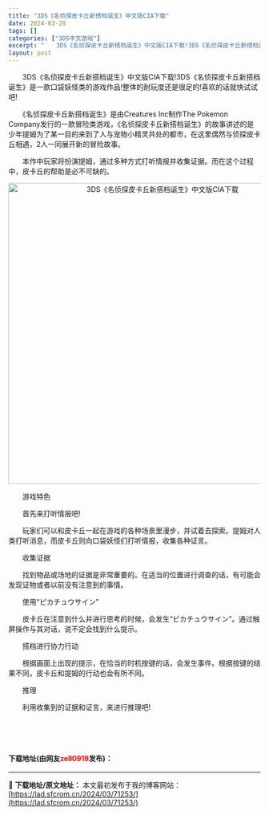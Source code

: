 ```yaml
---
title: "3DS《名侦探皮卡丘新搭档诞生》中文版CIA下载"
date: 2024-03-28
tags: []
categories: ["3DS中文游戏"]
excerpt: "　　3DS《名侦探皮卡丘新搭档诞生》中文版CIA下载!3DS《名侦探皮卡丘新搭档诞生》是一款口袋妖怪类的游戏作品!整体的耐玩度还是很足的!喜欢的话就快试试吧! 　　《名侦探皮卡丘新搭档诞生》是由Creatures Inc制作The Pokemon Company发行的一款冒险类游戏，《名侦探皮卡丘新&hellip;"
layout: post
---
```


 <p>　　3DS《名侦探皮卡丘新搭档诞生》中文版CIA下载!3DS《名侦探皮卡丘新搭档诞生》是一款口袋妖怪类的游戏作品!整体的耐玩度还是很足的!喜欢的话就快试试吧!</p> <p>　　《名侦探皮卡丘新搭档诞生》是由Creatures Inc制作The Pokemon Company发行的一款冒险类游戏，《名侦探皮卡丘新搭档诞生》的故事讲述的是少年提姆为了某一目的来到了人与宠物小精灵共处的都市，在这里偶然与侦探皮卡丘相遇，2人一同展开新的冒险故事。</p> <p>　　本作中玩家将扮演提姆，通过多种方式打听情报并收集证据。而在这个过程中，皮卡丘的帮助是必不可缺的。</p> <p align="center"><img align="" border="0" src="https://lad.sfcrom.cn/wp-content/uploads/2024/03/20240328_660525d64750d.webp" width="600" alt="3DS《名侦探皮卡丘新搭档诞生》中文版CIA下载" /></p> <p>　　游戏特色</p> <p>　　首先来打听情报吧!</p> <p>　　玩家们可以和皮卡丘一起在游戏的各种场景里漫步，并试着去探索。提姆对人类打听消息，而皮卡丘则向口袋妖怪们打听情报，收集各种证言。</p> <p>　　收集证据</p> <p>　　找到物品或场地的证据是非常重要的。在适当的位置进行调查的话，有可能会发现证物或者以前没有注意到的事情。</p> <p>　　使用&ldquo;ピカチュウサイン&rdquo;</p> <p>　　皮卡丘在注意到什么并进行思考的时候，会发生&ldquo;ピカチュウサイン&rdquo;。通过触屏操作与其对话，说不定会找到什么提示。</p> <p>　　搭档进行协力行动</p> <p>　　根据画面上出现的提示，在恰当的时机按键的话，会发生事件。根据按键的结果不同，皮卡丘和提姆的行动也会有所不同。</p> <p>　　推理</p> <p>　　利用收集到的证据和证言，来进行推理吧!</p> <p>&nbsp;</p> <p>&nbsp;</p> <p><h4>下载地址(由网友<font color="red">zell0919</font>发布)：</h4></p> 

---
📖 **下载地址/原文地址：** 本文最初发布于我的博客网站：[https://lad.sfcrom.cn/2024/03/71253/](https://lad.sfcrom.cn/2024/03/71253/)
